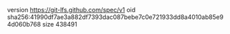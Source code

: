 version https://git-lfs.github.com/spec/v1
oid sha256:41990df7ae3a882df7393dac087bebe7c0e721933dd8a4010ab85e94d060b768
size 438491
